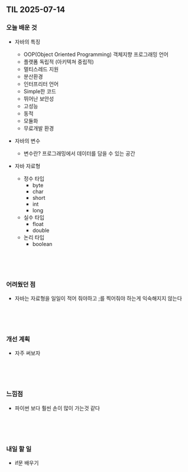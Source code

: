 ## TIL 2025-07-14

### 오늘 배운 것
- 자바의 특징
  - OOP(Object Oriented Programming) 객체지향 프로그래밍 언어
  - 플랫폼 독립적 (아키텍쳐 중립적)
  - 멀티스레드 지원
  - 분산환경
  - 인터프리터 언어
  - Simple한 코드
  - 뛰어난 보안성
  - 고성능
  - 동적
  - 모듈화
  - 무료개발 환경
  
- 자바의 변수
  - 변수란? 프로그래밍에서 데이터를 담을 수 있는 공간
- 자바 자료형
  - 정수 타입
    - byte
    - char
    - short
    - int
    - long
  - 실수 타입
    - float
    - double
  - 논리 타입
    - boolean


<br/>
<br/>
<br/>

### 어려웠던 점
- 자바는 자료형을 일일이 적어 줘야하고 ;를 찍어줘야 하는게 익숙해지지 않는다

<br/>
<br/>
<br/>

### 개선 계획
- 자주 써보자

<br/>
<br/>
<br/>

### 느낌점
- 파이썬 보다 훨씬 손이 많이 가는것 같다

<br/>
<br/>
<br/>

### 내일 할 일
- if문 배우기